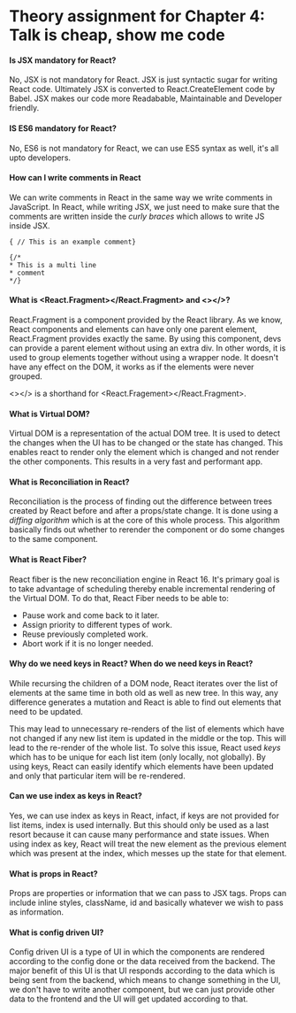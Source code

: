 # Theory assignment for Chapter 4: Talk is cheap, show me code

#### Is JSX mandatory for React?

No, JSX is not mandatory for React. JSX is just syntactic sugar for writing React code. Ultimately JSX is converted to React.CreateElement code by Babel. JSX makes our code more Readabable, Maintainable and Developer friendly.

#### IS ES6 mandatory for React?

No, ES6 is not mandatory for React, we can use ES5 syntax as well, it's all upto developers.

#### How can I write comments in React

We can write comments in React in the same way we write comments in JavaScript. In React, while writing JSX, we just need to make sure that the comments are written inside the _curly braces_ which allows to write JS inside JSX.

```
{ // This is an example comment}

{/*
* This is a multi line
* comment
*/}
```

#### What is <React.Fragment></React.Fragment> and <></>?

React.Fragment is a component provided by the React library. As we know, React components and elements can have only one parent element, React.Fragment provides exactly the same. By using this component, devs can provide a parent element without using an extra div. In other words, it is used to group elements together without using a wrapper node. It doesn't have any effect on the DOM, it works as if the elements were never grouped.

<></> is a shorthand for <React.Fragement></React.Fragment>.

#### What is Virtual DOM?

Virtual DOM is a representation of the actual DOM tree. It is used to detect the changes when the UI has to be changed or the state has changed. This enables react to render only the element which is changed and not render the other components. This results in a very fast and performant app.

#### What is Reconciliation in React?

Reconciliation is the process of finding out the difference between trees created by React before and after a props/state change. It is done using a _diffing algorithm_ which is at the core of this whole process. This algorithm basically finds out whether to rerender the component or do some changes to the same component.

#### What is React Fiber?

React fiber is the new reconciliation engine in React 16. It's primary goal is to take advantage of scheduling thereby enable incremental rendering of the Virtual DOM. To do that, React Fiber needs to be able to:

- Pause work and come back to it later.
- Assign priority to different types of work.
- Reuse previously completed work.
- Abort work if it is no longer needed.

#### Why do we need keys in React? When do we need keys in React?

While recursing the children of a DOM node, React iterates over the list of elements at the same time in both old as well as new tree. In this way, any difference generates a mutation and React is able to find out elements that need to be updated.

This may lead to unnecessary re-renders of the list of elements which have not changed if any new list item is updated in the middle or the top. This will lead to the re-render of the whole list. To solve this issue, React used _keys_ which has to be unique for each list item (only locally, not globally). By using keys, React can easily identify which elements have been updated and only that particular item will be re-rendered.

#### Can we use index as keys in React?

Yes, we can use index as keys in React, infact, if keys are not provided for list items, index is used internally. But this should only be used as a last resort because it can cause many performance and state issues. When using index as key, React will treat the new element as the previous element which was present at the index, which messes up the state for that element.

#### What is props in React?

Props are properties or information that we can pass to JSX tags. Props can include inline styles, className, id and basically whatever we wish to pass as information.

#### What is config driven UI?

Config driven UI is a type of UI in which the components are rendered according to the config done or the data received from the backend. The major benefit of this UI is that UI responds according to the data which is being sent from the backend, which means to change something in the UI, we don't have to write another component, but we can just provide other data to the frontend and the UI will get updated according to that.
